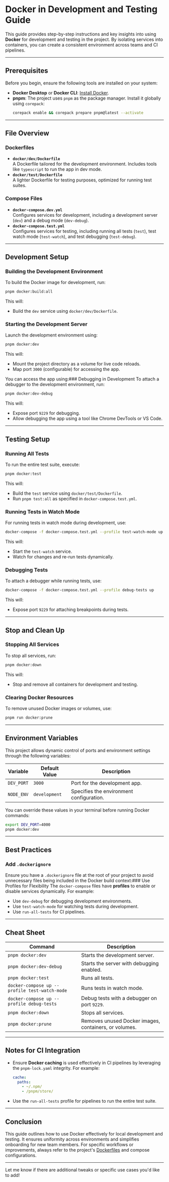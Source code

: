 # Docker in Development and Testing Guide

This guide provides step-by-step instructions and key insights into using **Docker** for development and testing in the
project. By isolating services into containers, you can create a consistent environment across teams and CI pipelines.

---

## **Prerequisites**

Before you begin, ensure the following tools are installed on your system:

- **Docker Desktop** or **Docker CLI**: [Install Docker](https://docs.docker.com/get-docker/).
- **pnpm**: The project uses `pnpm` as the package manager. Install it globally using `corepack`:
  ```bash
  corepack enable && corepack prepare pnpm@latest --activate
  ```

---

## **File Overview**

### Dockerfiles

- **`docker/dev/Dockerfile`**  
  A Dockerfile tailored for the development environment. Includes tools like `typescript` to run the app in dev mode.
- **`docker/test/Dockerfile`**  
  A lighter Dockerfile for testing purposes, optimized for running test suites.

### Compose Files

- **`docker-compose.dev.yml`**  
  Configures services for development, including a development server (`dev`) and a debug mode (`dev-debug`).
- **`docker-compose.test.yml`**  
  Configures services for testing, including running all tests (`test`), test watch mode (`test-watch`), and test
  debugging (`test-debug`).

---

## **Development Setup**

### Building the Development Environment

To build the Docker image for development, run:

```bash
pnpm docker:build:all
```

This will:

- Build the `dev` service using `docker/dev/Dockerfile`.

### Starting the Development Server

Launch the development environment using:

```bash
pnpm docker:dev
```

This will:

- Mount the project directory as a volume for live code reloads.
- Map port `3000` (configurable) for accessing the app.

You can access the app using:### Debugging in Development
To attach a debugger to the development environment, run:

```bash
pnpm docker:dev-debug
```

This will:

- Expose port `9229` for debugging.
- Allow debugging the app using a tool like Chrome DevTools or VS Code.

---

## **Testing Setup**

### Running All Tests

To run the entire test suite, execute:

```bash
pnpm docker:test
```

This will:

- Build the `test` service using `docker/test/Dockerfile`.
- Run `pnpm test:all` as specified in `docker-compose.test.yml`.

### Running Tests in Watch Mode

For running tests in watch mode during development, use:

```bash
docker-compose -f docker-compose.test.yml --profile test-watch-mode up
```

This will:

- Start the `test-watch` service.
- Watch for changes and re-run tests dynamically.

### Debugging Tests

To attach a debugger while running tests, use:

```bash
docker-compose -f docker-compose.test.yml --profile debug-tests up
```

This will:

- Expose port `9229` for attaching breakpoints during tests.

---

## **Stop and Clean Up**

### Stopping All Services

To stop all services, run:

```bash
pnpm docker:down
```

This will:

- Stop and remove all containers for development and testing.

### Clearing Docker Resources

To remove unused Docker images or volumes, use:

```bash
pnpm run docker:prune
```

---

## **Environment Variables**

This project allows dynamic control of ports and environment settings through the following variables:

| Variable   | Default Value | Description                              |
|------------|---------------|------------------------------------------|
| `DEV_PORT` | `3000`        | Port for the development app.            |
| `NODE_ENV` | `development` | Specifies the environment configuration. |

You can override these values in your terminal before running Docker commands:

```bash
export DEV_PORT=4000
pnpm docker:dev
```

---

## **Best Practices**

### Add `.dockerignore`

Ensure you have a `.dockerignore` file at the root of your project to avoid unnecessary files being included in the
Docker build context:### Use Profiles for Flexibility
The `docker-compose` files have **profiles** to enable or disable services dynamically. For example:

- Use `dev-debug` for debugging development environments.
- Use `test-watch-mode` for watching tests during development.
- Use `run-all-tests` for CI pipelines.

---

## **Cheat Sheet**

| Command                                       | Description                                           |
|-----------------------------------------------|-------------------------------------------------------|
| `pnpm docker:dev`                             | Starts the development server.                        |
| `pnpm docker:dev-debug`                       | Starts the server with debugging enabled.             |
| `pnpm docker:test`                            | Runs all tests.                                       |
| `docker-compose up --profile test-watch-mode` | Runs tests in watch mode.                             |
| `docker-compose up --profile debug-tests`     | Debug tests with a debugger on port `9229`.           |
| `pnpm docker:down`                            | Stops all services.                                   |
| `pnpm docker:prune`                           | Removes unused Docker images, containers, or volumes. |

---

## Notes for CI Integration

- Ensure **Docker caching** is used effectively in CI pipelines by leveraging the `pnpm-lock.yaml` integrity. For
  example:
  ```yaml
  cache:
    paths:
      - ~/.npm/
      - /pnpm/store/
  ```
- Use the `run-all-tests` profile for pipelines to run the entire test suite.

---

## **Conclusion**

This guide outlines how to use Docker effectively for local development and testing. It ensures uniformity across
environments and simplifies onboarding for new team members. For specific workflows or improvements, always refer to the
project's [Dockerfiles](./docker/) and compose configurations.

---

Let me know if there are additional tweaks or specific use cases you'd like to add!